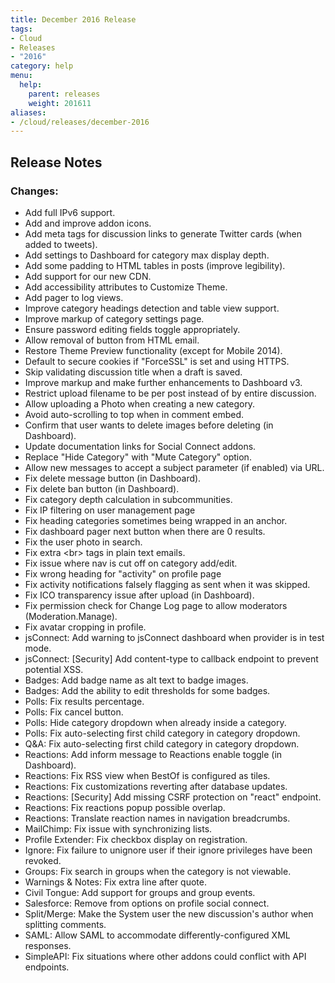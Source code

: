 ```yaml
---
title: December 2016 Release
tags:
- Cloud
- Releases
- "2016"
category: help
menu:
  help:
    parent: releases
    weight: 201611
aliases:
- /cloud/releases/december-2016
---
```

## Release Notes

### Changes:

* Add full IPv6 support.
* Add and improve addon icons.
* Add meta tags for discussion links to generate Twitter cards (when added to tweets).
* Add settings to Dashboard for category max display depth.
* Add some padding to HTML tables in posts (improve legibility).
* Add support for our new CDN.
* Add accessibility attributes to Customize Theme.
* Add pager to log views.
* Improve category headings detection and table view support.
* Improve markup of category settings page.
* Ensure password editing fields toggle appropriately.
* Allow removal of button from HTML email.
* Restore Theme Preview functionality (except for Mobile 2014).
* Default to secure cookies if "ForceSSL" is set and using HTTPS.
* Skip validating discussion title when a draft is saved.
* Improve markup and make further enhancements to Dashboard v3.
* Restrict upload filename to be per post instead of by entire discussion.
* Allow uploading a Photo when creating a new category.
* Avoid auto-scrolling to top when in comment embed.
* Confirm that user wants to delete images before deleting (in Dashboard).
* Update documentation links for Social Connect addons.
* Replace "Hide Category" with "Mute Category" option.
* Allow new messages to accept a subject parameter (if enabled) via URL.
* Fix delete message button (in Dashboard).
* Fix delete ban button (in Dashboard).
* Fix category depth calculation in subcommunities.
* Fix IP filtering on user management page
* Fix heading categories sometimes being wrapped in an anchor.
* Fix dashboard pager next button when there are 0 results.
* Fix the user photo in search.
* Fix extra &lt;br> tags in plain text emails.
* Fix issue where nav is cut off on category add/edit.
* Fix wrong heading for "activity" on profile page
* Fix activity notifications falsely flagging as sent when it was skipped.
* Fix ICO transparency issue after upload (in Dashboard).
* Fix permission check for Change Log page to allow moderators (Moderation.Manage).
* Fix avatar cropping in profile.
* jsConnect: Add warning to jsConnect dashboard when provider is in test mode.
* jsConnect: [Security] Add content-type to callback endpoint to prevent potential XSS.
* Badges: Add badge name as alt text to badge images.
* Badges: Add the ability to edit thresholds for some badges.
* Polls: Fix results percentage.
* Polls: Fix cancel button.
* Polls: Hide category dropdown when already inside a category.
* Polls: Fix auto-selecting first child category in category dropdown.
* Q&A: Fix auto-selecting first child category in category dropdown.
* Reactions: Add inform message to Reactions enable toggle (in Dashboard).
* Reactions: Fix RSS view when BestOf is configured as tiles.
* Reactions: Fix customizations reverting after database updates.
* Reactions: [Security] Add missing CSRF protection on "react" endpoint.
* Reactions: Fix reactions popup possible overlap.
* Reactions: Translate reaction names in navigation breadcrumbs.
* MailChimp: Fix issue with synchronizing lists.
* Profile Extender: Fix checkbox display on registration.
* Ignore: Fix failure to unignore user if their ignore privileges have been revoked.
* Groups: Fix search in groups when the category is not viewable.
* Warnings & Notes: Fix extra line after quote.
* Civil Tongue: Add support for groups and group events.
* Salesforce: Remove from options on profile social connect.
* Split/Merge: Make the System user the new discussion's author when splitting comments.
* SAML: Allow SAML to accommodate differently-configured XML responses. 
* SimpleAPI: Fix situations where other addons could conflict with API endpoints.
